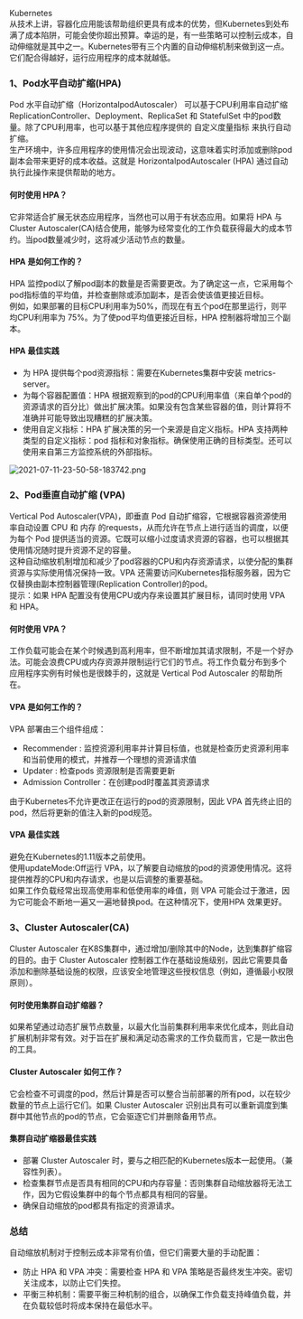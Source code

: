 Kubernetes<br />从技术上讲，容器化应用能该帮助组织更具有成本的优势，但Kubernetes到处布满了成本陷阱，可能会使你超出预算。幸运的是，有一些策略可以控制云成本，自动伸缩就是其中之一。Kubernetes带有三个内置的自动伸缩机制来做到这一点。它们配合得越好，运行应用程序的成本就越低。
<a name="FvjxC"></a>
### 1、Pod水平自动扩缩(HPA)
Pod 水平自动扩缩（HorizontalpodAutoscaler） 可以基于CPU利用率自动扩缩 ReplicationController、Deployment、ReplicaSet 和 StatefulSet 中的pod数量。除了CPU利用率，也可以基于其他应程序提供的 自定义度量指标 来执行自动扩缩。<br />生产环境中，许多应用程序的使用情况会出现波动，这意味着实时添加或删除pod副本会带来更好的成本收益。这就是 HorizontalpodAutoscaler (HPA) 通过自动执行此操作来提供帮助的地方。
<a name="RMGI5"></a>
#### 何时使用 HPA？
它非常适合扩展无状态应用程序，当然也可以用于有状态应用。如果将 HPA 与Cluster Autoscaler(CA)结合使用，能够为经常变化的工作负载获得最大的成本节约。当pod数量减少时，这将减少活动节点的数量。
<a name="vRwFx"></a>
#### HPA 是如何工作的？
HPA 监控pod以了解pod副本的数量是否需要更改。为了确定这一点，它采用每个pod指标值的平均值，并检查删除或添加副本，是否会使该值更接近目标。<br />例如，如果部署的目标CPU利用率为50%，而现在有五个pod在那里运行，则平均CPU利用率为 75%。为了使pod平均值更接近目标，HPA 控制器将增加三个副本。
<a name="NwO5t"></a>
#### HPA 最佳实践

- 为 HPA 提供每个pod资源指标：需要在Kubernetes集群中安装 metrics-server。
- 为每个容器配置值：HPA 根据观察到的pod的CPU利用率值（来自单个pod的资源请求的百分比）做出扩展决策。如果没有包含某些容器的值，则计算将不准确并可能导致出现糟糕的扩展决策。
- 使用自定义指标：HPA 扩展决策的另一个来源是自定义指标。HPA 支持两种类型的自定义指标：pod 指标和对象指标。确保使用正确的目标类型。还可以使用来自第三方监控系统的外部指标。

![2021-07-11-23-50-58-183742.png](https://cdn.nlark.com/yuque/0/2021/png/396745/1626018687635-da395962-c6ab-4637-8472-6b6a20010678.png#clientId=ub2249f11-4c53-4&from=ui&id=u8086de1b&originHeight=576&originWidth=1024&originalType=binary&ratio=1&size=217529&status=done&style=none&taskId=uf3f10a19-6900-4fc6-9b0c-a772ed7422e)
<a name="yx2yQ"></a>
### 2、Pod垂直自动扩缩 (VPA)
Vertical Pod Autoscaler(VPA)，即垂直 Pod 自动扩缩容，它根据容器资源使用率自动设置 CPU 和 内存 的requests，从而允许在节点上进行适当的调度，以便为每个 Pod 提供适当的资源。它既可以缩小过度请求资源的容器，也可以根据其使用情况随时提升资源不足的容量。<br />这种自动缩放机制增加和减少了pod容器的CPU和内存资源请求，以使分配的集群资源与实际使用情况保持一致。VPA 还需要访问Kubernetes指标服务器，因为它仅替换由副本控制器管理(Replication Controller)的pod。<br />提示：如果 HPA 配置没有使用CPU或内存来设置其扩展目标，请同时使用 VPA 和 HPA。
<a name="yeEZY"></a>
#### 何时使用 VPA？
工作负载可能会在某个时候遇到高利用率，但不断增加其请求限制，不是一个好办法。可能会浪费CPU或内存资源并限制运行它们的节点。将工作负载分布到多个应用程序实例有时候也是很棘手的，这就是 Vertical Pod Autoscaler 的帮助所在。
<a name="fMXLu"></a>
#### VPA 是如何工作的？
VPA 部署由三个组件组成：

- Recommender : 监控资源利用率并计算目标值，也就是检查历史资源利用率和当前使用的模式，并推荐一个理想的资源请求值
- Updater : 检查pods 资源限制是否需要更新
- Admission Controller：在创建pod时覆盖其资源请求

由于Kubernetes不允许更改正在运行的pod的资源限制，因此 VPA 首先终止旧的pod，然后将更新的值注入新的pod规范。
<a name="CUHlP"></a>
#### VPA 最佳实践
避免在Kubernetes的1.11版本之前使用。<br />使用updateMode:Off运行 VPA，以了解要自动缩放的pod的资源使用情况。这将提供推荐的CPU和内存请求，也是以后调整的重要基础。<br />如果工作负载经常出现高使用率和低使用率的峰值，则 VPA 可能会过于激进，因为它可能会不断地一遍又一遍地替换pod。在这种情况下，使用HPA 效果更好。
<a name="b4LhX"></a>
### 3、Cluster Autoscaler(CA)
Cluster Autoscaler 在K8S集群中，通过增加/删除其中的Node，达到集群扩缩容的目的。由于 Cluster Autoscaler 控制器工作在基础设施级别，因此它需要具备添加和删除基础设施的权限，应该安全地管理这些授权信息（例如，遵循最小权限原则）。
<a name="L5ynh"></a>
#### 何时使用集群自动扩缩器？
如果希望通过动态扩展节点数量，以最大化当前集群利用率来优化成本，则此自动扩展机制非常有效。对于旨在扩展和满足动态需求的工作负载而言，它是一款出色的工具。
<a name="n3ape"></a>
#### Cluster Autoscaler 如何工作？
它会检查不可调度的pod，然后计算是否可以整合当前部署的所有pod，以在较少数量的节点上运行它们。如果 Cluster Autoscaler 识别出具有可以重新调度到集群中其他节点的pod的节点，它会驱逐它们并删除备用节点。
<a name="AKv95"></a>
#### 集群自动扩缩器最佳实践

- 部署 Cluster Autoscaler 时，要与之相匹配的Kubernetes版本一起使用。（兼容性列表）。
- 检查集群节点是否具有相同的CPU和内存容量：否则集群自动缩放器将无法工作，因为它假设集群中的每个节点都具有相同的容量。
- 确保自动缩放的pod都具有指定的资源请求。
<a name="kRmrD"></a>
### 总结
自动缩放机制对于控制云成本非常有价值，但它们需要大量的手动配置：

- 防止 HPA 和 VPA 冲突：需要检查 HPA 和 VPA 策略是否最终发生冲突。密切关注成本，以防止它们失控。
- 平衡三种机制：需要平衡三种机制的组合，以确保工作负载支持峰值负载，并在负载较低时将成本保持在最低水平。
